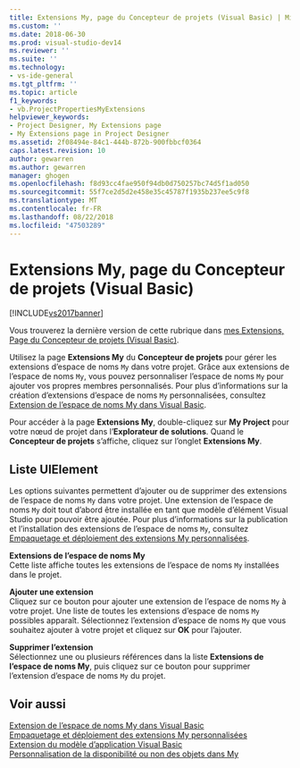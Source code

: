 ```yaml
---
title: Extensions My, page du Concepteur de projets (Visual Basic) | Microsoft Docs
ms.custom: ''
ms.date: 2018-06-30
ms.prod: visual-studio-dev14
ms.reviewer: ''
ms.suite: ''
ms.technology:
- vs-ide-general
ms.tgt_pltfrm: ''
ms.topic: article
f1_keywords:
- vb.ProjectPropertiesMyExtensions
helpviewer_keywords:
- Project Designer, My Extensions page
- My Extensions page in Project Designer
ms.assetid: 2f08494e-84c1-444b-872b-900fbbcf0364
caps.latest.revision: 10
author: gewarren
ms.author: gewarren
manager: ghogen
ms.openlocfilehash: f8d93cc4fae950f94db0d750257bc74d5f1ad050
ms.sourcegitcommit: 55f7ce2d5d2e458e35c45787f1935b237ee5c9f8
ms.translationtype: MT
ms.contentlocale: fr-FR
ms.lasthandoff: 08/22/2018
ms.locfileid: "47503289"
---
```

# <a name="my-extensions-page-project-designer-visual-basic"></a>Extensions My, page du Concepteur de projets (Visual Basic)
[!INCLUDE[vs2017banner](../../includes/vs2017banner.md)]

Vous trouverez la dernière version de cette rubrique dans [mes Extensions, Page du Concepteur de projets (Visual Basic)](https://docs.microsoft.com/visualstudio/ide/reference/my-extensions-page-project-designer-visual-basic).  
  
  
Utilisez la page **Extensions My** du **Concepteur de projets** pour gérer les extensions d’espace de noms `My` dans votre projet. Grâce aux extensions de l’espace de noms `My`, vous pouvez personnaliser l’espace de noms `My` pour ajouter vos propres membres personnalisés. Pour plus d’informations sur la création d’extensions d’espace de noms `My` personnalisées, consultez [Extension de l’espace de noms My dans Visual Basic](http://msdn.microsoft.com/library/808e8617-b01c-4135-8b21-babe87389e8e).  
  
 Pour accéder à la page **Extensions My**, double-cliquez sur **My Project** pour votre nœud de projet dans l’**Explorateur de solutions**. Quand le **Concepteur de projets** s’affiche, cliquez sur l’onglet **Extensions My**.  
  
## <a name="uielement-list"></a>Liste UIElement  
 Les options suivantes permettent d’ajouter ou de supprimer des extensions de l’espace de noms `My` dans votre projet. Une extension de l’espace de noms `My` doit tout d’abord être installée en tant que modèle d’élément Visual Studio pour pouvoir être ajoutée. Pour plus d’informations sur la publication et l’installation des extensions de l’espace de noms `My`, consultez [Empaquetage et déploiement des extensions My personnalisées](http://msdn.microsoft.com/library/fd89c54b-0290-4c50-95a3-ff17d4487a21).  
  
 **Extensions de l’espace de noms My**  
 Cette liste affiche toutes les extensions de l’espace de noms `My` installées dans le projet.  
  
 **Ajouter une extension**  
 Cliquez sur ce bouton pour ajouter une extension de l’espace de noms `My` à votre projet. Une liste de toutes les extensions d’espace de noms `My` possibles apparaît. Sélectionnez l’extension d’espace de noms `My` que vous souhaitez ajouter à votre projet et cliquez sur **OK** pour l’ajouter.  
  
 **Supprimer l’extension**  
 Sélectionnez une ou plusieurs références dans la liste **Extensions de l’espace de noms My**, puis cliquez sur ce bouton pour supprimer l’extension d’espace de noms `My` du projet.  
  
## <a name="see-also"></a>Voir aussi  
 [Extension de l’espace de noms My dans Visual Basic](http://msdn.microsoft.com/library/808e8617-b01c-4135-8b21-babe87389e8e)   
 [Empaquetage et déploiement des extensions My personnalisées](http://msdn.microsoft.com/library/fd89c54b-0290-4c50-95a3-ff17d4487a21)   
 [Extension du modèle d’application Visual Basic](http://msdn.microsoft.com/library/e91d3bed-4c27-40e3-871d-2be17467c72c)   
 [Personnalisation de la disponibilité ou non des objets dans My](http://msdn.microsoft.com/library/4e8279c2-ed5b-4681-8903-8a6671874000)



